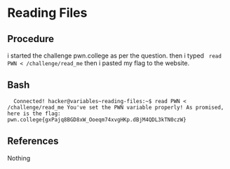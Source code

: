 # Reading Files

## Procedure
i started the challenge pwn.college
as per the question.
then i typed ` read PWN < /challenge/read_me`
then i pasted my flag to the website.

## Bash
`  Connected!
hacker@variables~reading-files:~$ read PWN < /challenge/read_me
You've set the PWN variable properly! As promised, here is the flag:
pwn.college{gxPajq8BGD8xW_Ooeqm74xvgHKp.dBjM4QDL3kTN0czW}`

## References
Nothing
